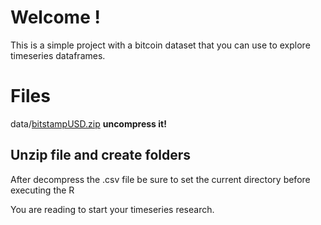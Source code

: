 # Welcome !

This is a simple project with a bitcoin dataset that you can use to explore timeseries dataframes.


# Files

data/[bitstampUSD.zip](https://github.com/josvaler/btndataframe/blob/master/data/bitstampUSD.zip "bitstampUSD.zip") **uncompress it!**

## Unzip file and create folders

After decompress the .csv file be sure to set the current directory before executing the R

You are reading to start your timeseries research.
